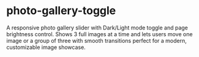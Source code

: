 # photo-gallery-toggle
A responsive photo gallery slider with Dark/Light mode toggle and page brightness control. Shows 3 full images at a time and lets users move one image or a group of three with smooth transitions perfect for a modern, customizable image showcase.
